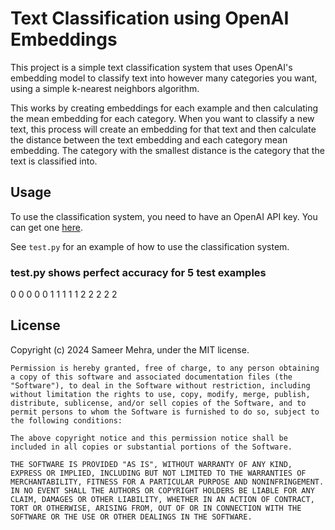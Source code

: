# Text Classification using OpenAI Embeddings

This project is a simple text classification system that uses OpenAI's embedding model to classify
text into however many categories you want, using a simple k-nearest neighbors algorithm.

This works by creating embeddings for each example and then calculating the mean embedding for each
category. When you want to classify a new text, this process will create an embedding for that text
and then calculate the distance between the text embedding and each category mean embedding.
The category with the smallest distance is the category that the text is classified into.

## Usage

To use the classification system, you need to have an OpenAI API key. You can get one [here](https://platform.openai.com/account/api-keys).

See `test.py` for an example of how to use the classification system.

### test.py shows perfect accuracy for 5 test examples
0
0
0
0
0
1
1
1
1
1
2
2
2
2
2

## License

Copyright (c) 2024 Sameer Mehra, under the MIT license.

```
Permission is hereby granted, free of charge, to any person obtaining a copy of this software and associated documentation files (the "Software"), to deal in the Software without restriction, including without limitation the rights to use, copy, modify, merge, publish, distribute, sublicense, and/or sell copies of the Software, and to permit persons to whom the Software is furnished to do so, subject to the following conditions:

The above copyright notice and this permission notice shall be included in all copies or substantial portions of the Software.

THE SOFTWARE IS PROVIDED "AS IS", WITHOUT WARRANTY OF ANY KIND, EXPRESS OR IMPLIED, INCLUDING BUT NOT LIMITED TO THE WARRANTIES OF MERCHANTABILITY, FITNESS FOR A PARTICULAR PURPOSE AND NONINFRINGEMENT. IN NO EVENT SHALL THE AUTHORS OR COPYRIGHT HOLDERS BE LIABLE FOR ANY CLAIM, DAMAGES OR OTHER LIABILITY, WHETHER IN AN ACTION OF CONTRACT, TORT OR OTHERWISE, ARISING FROM, OUT OF OR IN CONNECTION WITH THE SOFTWARE OR THE USE OR OTHER DEALINGS IN THE SOFTWARE.
```